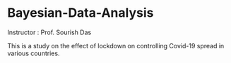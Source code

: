 # Bayesian-Data-Analysis

Instructor : Prof. Sourish Das

This is a study on the effect of lockdown on controlling Covid-19 spread in various countries.
